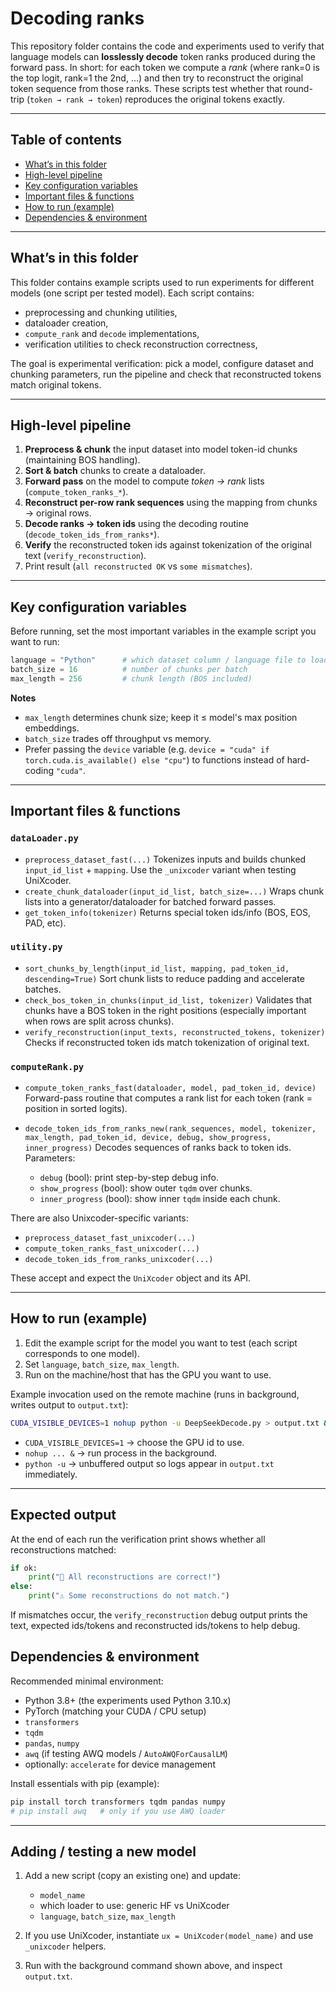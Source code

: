 # Decoding ranks

This repository folder contains the code and experiments used to verify that language models can **losslessly decode** token ranks produced during the forward pass.
In short: for each token we compute a *rank* (where rank=0 is the top logit, rank=1 the 2nd, …) and then try to reconstruct the original token sequence from those ranks. These scripts test whether that round-trip (`token → rank → token`) reproduces the original tokens exactly.

---

## Table of contents

* [What’s in this folder](#whats-in-this-folder)
* [High-level pipeline](#high-level-pipeline)
* [Key configuration variables](#key-configuration-variables)
* [Important files & functions](#important-files--functions)
* [How to run (example)](#how-to-run-example)
* [Dependencies & environment](#dependencies--environment)

---

## What’s in this folder

This folder contains example scripts used to run experiments for different models (one script per tested model). Each script contains:

* preprocessing and chunking utilities,
* dataloader creation,
* `compute_rank` and `decode` implementations,
* verification utilities to check reconstruction correctness,

The goal is experimental verification: pick a model, configure dataset and chunking parameters, run the pipeline and check that reconstructed tokens match original tokens.

---

## High-level pipeline

1. **Preprocess & chunk** the input dataset into model token-id chunks (maintaining BOS handling).
2. **Sort & batch** chunks to create a dataloader.
3. **Forward pass** on the model to compute *token → rank* lists (`compute_token_ranks_*`).
4. **Reconstruct per-row rank sequences** using the mapping from chunks → original rows.
5. **Decode ranks → token ids** using the decoding routine (`decode_token_ids_from_ranks*`).
6. **Verify** the reconstructed token ids against tokenization of the original text (`verify_reconstruction`).
7. Print result (`all reconstructed OK` vs `some mismatches`).

---

## Key configuration variables

Before running, set the most important variables in the example script you want to run:

```py
language = "Python"      # which dataset column / language file to load
batch_size = 16          # number of chunks per batch
max_length = 256         # chunk length (BOS included)
```

**Notes**

* `max_length` determines chunk size; keep it ≤ model's max position embeddings.
* `batch_size` trades off throughput vs memory.
* Prefer passing the `device` variable (e.g. `device = "cuda" if torch.cuda.is_available() else "cpu"`) to functions instead of hard-coding `"cuda"`.

---

## Important files & functions

### `dataLoader.py`

* `preprocess_dataset_fast(...)` 
  Tokenizes inputs and builds chunked `input_id_list` + `mapping`. Use the `_unixcoder` variant when testing UniXcoder.
* `create_chunk_dataloader(input_id_list, batch_size=...)`
  Wraps chunk lists into a generator/dataloader for batched forward passes.
* `get_token_info(tokenizer)`
  Returns special token ids/info (BOS, EOS, PAD, etc).

### `utility.py`

* `sort_chunks_by_length(input_id_list, mapping, pad_token_id, descending=True)`
  Sort chunk lists to reduce padding and accelerate batches.
* `check_bos_token_in_chunks(input_id_list, tokenizer)`
  Validates that chunks have a BOS token in the right positions (especially important when rows are split across chunks).
* `verify_reconstruction(input_texts, reconstructed_tokens, tokenizer)`
  Checks if reconstructed token ids match tokenization of original text.

### `computeRank.py`

* `compute_token_ranks_fast(dataloader, model, pad_token_id, device)`
  Forward-pass routine that computes a rank list for each token (rank = position in sorted logits).
* `decode_token_ids_from_ranks_new(rank_sequences, model, tokenizer, max_length, pad_token_id, device, debug, show_progress, inner_progress)`
  Decodes sequences of ranks back to token ids. Parameters:

  * `debug` (bool): print step-by-step debug info.
  * `show_progress` (bool): show outer `tqdm` over chunks.
  * `inner_progress` (bool): show inner `tqdm` inside each chunk.

There are also Unixcoder-specific variants:

* `preprocess_dataset_fast_unixcoder(...)`
* `compute_token_ranks_fast_unixcoder(...)`
* `decode_token_ids_from_ranks_unixcoder(...)`

These accept and expect the `UniXcoder` object and its API.

---

## How to run (example)

1. Edit the example script for the model you want to test (each script corresponds to one model).
2. Set `language`, `batch_size`, `max_length`.
3. Run on the machine/host that has the GPU you want to use.

Example invocation used on the remote machine (runs in background, writes output to `output.txt`):

```bash
CUDA_VISIBLE_DEVICES=1 nohup python -u DeepSeekDecode.py > output.txt &
```

* `CUDA_VISIBLE_DEVICES=1` → choose the GPU id to use.
* `nohup ... &` → run process in the background.
* `python -u` → unbuffered output so logs appear in `output.txt` immediately.

---

## Expected output

At the end of each run the verification print shows whether all reconstructions matched:

```py
if ok:
    print("🎉 All reconstructions are correct!")
else:
    print("⚠️ Some reconstructions do not match.")
```

If mismatches occur, the `verify_reconstruction` debug output prints the text, expected ids/tokens and reconstructed ids/tokens to help debug.

## Dependencies & environment

Recommended minimal environment:

* Python 3.8+ (the experiments used Python 3.10.x)
* PyTorch (matching your CUDA / CPU setup)
* `transformers`
* `tqdm`
* `pandas`, `numpy`
* `awq` (if testing AWQ models / `AutoAWQForCausalLM`)
* optionally: `accelerate` for device management

Install essentials with pip (example):

```bash
pip install torch transformers tqdm pandas numpy
# pip install awq   # only if you use AWQ loader
```

---

## Adding / testing a new model

1. Add a new script (copy an existing one) and update:

   * `model_name`
   * which loader to use: generic HF vs UniXcoder
   * `language`, `batch_size`, `max_length`
2. If you use UniXcoder, instantiate `ux = UniXcoder(model_name)` and use `_unixcoder` helpers.
3. Run with the background command shown above, and inspect `output.txt`.





